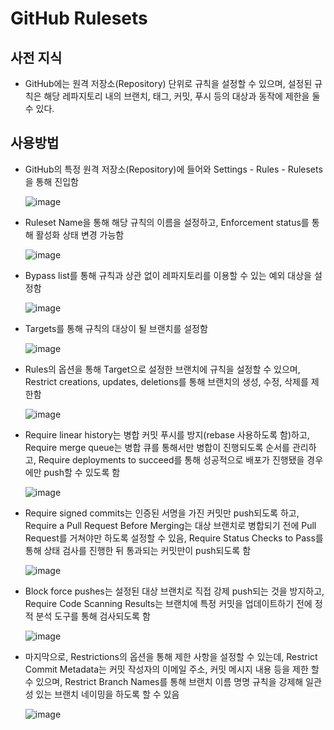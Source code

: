 # GitHub Rulesets

## 사전 지식

- GitHub에는 원격 저장소(Repository) 단위로 규칙을 설정할 수 있으며, 설정된 규칙은 해당 레파지토리 내의 브랜치, 태그, 커밋, 푸시 등의 대상과 동작에 제한을 둘 수 있다.

## 사용방법

- GitHub의 특정 원격 저장소(Repository)에 들어와 Settings - Rules - Rulesets을 통해 진입함

  ![image](https://github.com/user-attachments/assets/6fbd22c4-d527-49ff-81ef-7e2ecc5a69d0)

- Ruleset Name을 통해 해당 규칙의 이름을 설정하고, Enforcement status를 통해 활성화 상태 변경 가능함

  ![image](https://github.com/user-attachments/assets/7599dbe8-8d6f-43a1-b378-0e7df51dc9dd)

- Bypass list를 통해 규칙과 상관 없이 레파지토리를 이용할 수 있는 예외 대상을 설정함

  ![image](https://github.com/user-attachments/assets/c3ea6d95-4ee8-4d7a-a1f9-69e7b42a8d50)

- Targets를 통해 규칙의 대상이 될 브랜치를 설정함

  ![image](https://github.com/user-attachments/assets/93a874c6-0953-48a5-ab87-e5bee91c4906)

- Rules의 옵션을 통해 Target으로 설정한 브랜치에 규칙을 설정할 수 있으며, Restrict creations, updates, deletions를 통해 브랜치의 생성, 수정, 삭제를 제한함

  ![image](https://github.com/user-attachments/assets/8ab34d62-f73c-49c1-b6e9-29b1e391fe8e)

- Require linear history는 병합 커밋 푸시를 방지(rebase 사용하도록 함)하고, Require merge queue는 병합 큐를 통해서만 병합이 진행되도록 순서를 관리하고, Require deployments to succeed를 통해 성공적으로 배포가 진행됐을 경우에만 push할 수 있도록 함

  ![image](https://github.com/user-attachments/assets/f7c38892-bd91-4f37-9287-dd4a3fac26c3)

- Require signed commits는 인증된 서명을 가진 커밋만 push되도록 하고, Require a Pull Request Before Merging는 대상 브랜치로 병합되기 전에 Pull Request를 거쳐야만 하도록 설정할 수 있음, Require Status Checks to Pass를 통해 상태 검사를 진행한 뒤 통과되는 커밋만이 push되도록 함

  ![image](https://github.com/user-attachments/assets/b3ed424c-3a00-47ca-9a11-bbf9ae52703c)

- Block force pushes는 설정된 대상 브랜치로 직접 강제 push되는 것을 방지하고, Require Code Scanning Results는 브랜치에 특정 커밋을 업데이트하기 전에 정적 분석 도구를 통해 검사되도록 함

  ![image](https://github.com/user-attachments/assets/36f916d0-23d7-4d60-84ef-9ae153f943d4)

- 마지막으로, Restrictions의 옵션을 통해 제한 사항을 설정할 수 있는데, Restrict Commit Metadata는 커밋 작성자의 이메일 주소, 커밋 메시지 내용 등을 제한 할 수 있으며, Restrict Branch Names를 통해 브랜치 이름 명명 규칙을 강제해 일관성 있는 브랜치 네이밍을 하도록 할 수 있음

  ![image](https://github.com/user-attachments/assets/e94fe755-0bb0-4676-a8b6-801643f20024)
